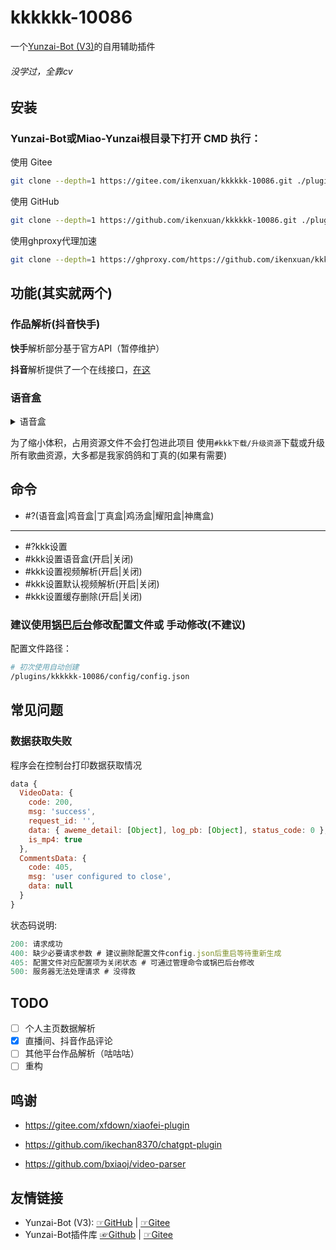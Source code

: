 # kkkkkk-10086
一个[Yunzai-Bot (V3)](https://github.com/yoimiya-kokomi/Miao-Yunzai)的自用辅助插件
###### 没学过，全靠cv

## 安装
### Yunzai-Bot或Miao-Yunzai根目录下打开 CMD 执行：
使用 Gitee
```sh
git clone --depth=1 https://gitee.com/ikenxuan/kkkkkk-10086.git ./plugins/kkkkkk-10086/
```
使用 GitHub
```sh
git clone --depth=1 https://github.com/ikenxuan/kkkkkk-10086.git ./plugins/kkkkkk-10086/
```
使用ghproxy代理加速
```sh
git clone --depth=1 https://ghproxy.com/https://github.com/ikenxuan/kkkkkk-10086.git ./plugins/kkkkkk-10086/
```

## 功能(其实就两个)

### 作品解析(抖音快手)

**快手**解析部分基于官方API（暂停维护）

**抖音**解析提供了一个在线接口，[在这](https://github.com/bxiaoj/video-parser)

### 语音盒

<details>
  <summary>语音盒</summary>

鸡音盒

丁真盒

鸡汤盒

耀阳盒

神鹰盒
</details>

为了缩小体积，占用资源文件不会打包进此项目
使用`#kkk下载/升级资源`下载或升级所有歌曲资源，大多都是我家鸽鸽和丁真的(如果有需要)



## 命令
- #?(语音盒|鸡音盒|丁真盒|鸡汤盒|耀阳盒|神鹰盒)
---
- #?kkk设置
- #kkk设置语音盒(开启|关闭)
- #kkk设置视频解析(开启|关闭)
- #kkk设置默认视频解析(开启|关闭)
- #kkk设置缓存删除(开启|关闭)

### 建议使用[锅巴后台](https://gitee.com/guoba-yunzai/guoba-plugin)修改配置文件或 手动修改(不建议)

配置文件路径：
```sh
# 初次使用自动创建
/plugins/kkkkkk-10086/config/config.json
```

## 常见问题
### 数据获取失败
程序会在控制台打印数据获取情况
```js
data {
  VideoData: {
    code: 200,
    msg: 'success',
    request_id: '',
    data: { aweme_detail: [Object], log_pb: [Object], status_code: 0 },
    is_mp4: true
  },
  CommentsData: {
    code: 405,
    msg: 'user configured to close',
    data: null
  }
}
```
状态码说明: 
```js
200: 请求成功
400: 缺少必要请求参数 # 建议删除配置文件config.json后重启等待重新生成
405: 配置文件对应配置项为关闭状态 # 可通过管理命令或锅巴后台修改
500: 服务器无法处理请求 # 没得救
```
## TODO
- [ ] 个人主页数据解析
- [x] 直播间、抖音作品评论
- [ ] 其他平台作品解析（咕咕咕）
- [ ] 重构

## 鸣谢

- https://gitee.com/xfdown/xiaofei-plugin

- https://github.com/ikechan8370/chatgpt-plugin

- https://github.com/bxiaoj/video-parser

## 友情链接

* Yunzai-Bot (V3): [☞GitHub](https://github.com/yoimiya-kokomi/Miao-Yunzai) | [☞Gitee](https://gitee.com/yoimiya-kokomi/Miao-Yunzai)
* Yunzai-Bot插件库 [☞Github](https://github.com/yhArcadia/Yunzai-Bot-plugins-index) | [☞Gitee](https://gitee.com/yhArcadia/Yunzai-Bot-plugins-index)
